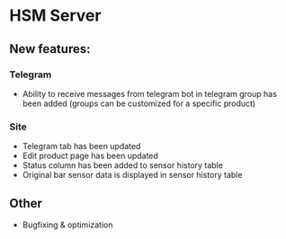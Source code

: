 # HSM Server

## New features:

### Telegram

* Ability to receive messages from telegram bot in telegram group has been added (groups can be customized for a specific product)

### Site

* Telegram tab has been updated
* Edit product page has been updated
* Status column has been added to sensor history table
* Original bar sensor data is displayed in sensor history table

## Other

* Bugfixing & optimization